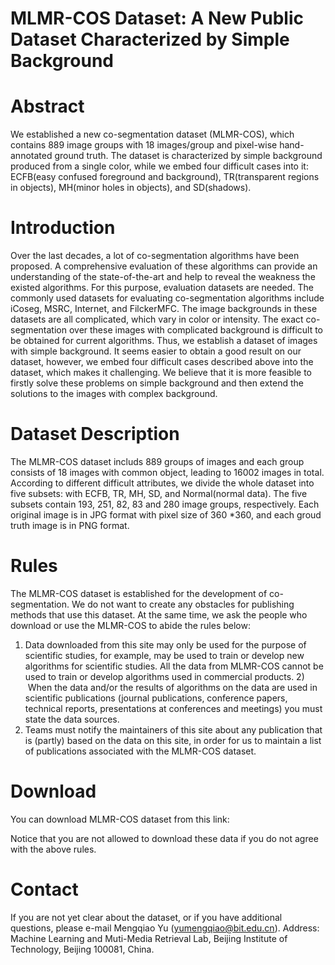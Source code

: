 # MLMR-COS Dataset: A New Public Dataset Characterized by Simple Background

# Abstract
We established a new co-segmentation dataset (MLMR-COS), which contains 889 image groups with 18 images/group and pixel-wise hand-annotated ground truth. The dataset is characterized by simple background produced from a single color, while we embed four difficult cases into it: ECFB(easy confused foreground and background), TR(transparent regions in objects), MH(minor holes in objects), and SD(shadows).

# Introduction
Over the last decades, a lot of co-segmentation algorithms have been proposed. A comprehensive evaluation of these algorithms can provide an understanding of the state-of-the-art and help to reveal the weakness the existed algorithms. For this purpose, evaluation datasets are needed. The commonly used datasets for evaluating co-segmentation algorithms include iCoseg, MSRC, Internet, and FilckerMFC. The image backgrounds in these datasets are all complicated, which vary in color or intensity. The exact co-segmentation over these images with complicated background is difficult to be obtained for current algorithms. Thus, we establish a dataset of images with simple background. It seems easier to obtain a good result on our dataset, however, we embed four difficult cases described above into the dataset, which makes it challenging. We believe that it is more feasible to firstly solve these problems on simple background and then extend the solutions to the images with complex background.

# Dataset Description
The MLMR-COS dataset includs 889 groups of images and each group consists of 18 images with common object, leading to 16002 images in total. According to different difficult attributes, we divide the whole dataset into five subsets: with ECFB, TR, MH, SD, and Normal(normal data). The five subsets contain 193, 251, 82, 83 and 280 image groups, respectively. Each original image is in JPG format with pixel size of 360 *360, and each groud truth image is in PNG format.

# Rules
The MLMR-COS dataset is established for the development of co-segmentation. We do not want to create any obstacles for publishing methods that use this dataset. At the same time, we ask the people who download or use the MLMR-COS to abide the rules below:
1) Data downloaded from this site may only be used for the purpose of scientific studies, for example, may be used to train or develop new algorithms for scientific studies. All the data from MLMR-COS cannot be used to train or develop algorithms used in commercial products.
2)    When the data and/or the results of algorithms on the data are used in scientific publications (journal publications, conference papers, technical reports, presentations at conferences and meetings) you must state the data sources.
3) Teams must notify the maintainers of this site about any publication that is (partly) based on the data on this site, in order for us to maintain a list of publications associated with the MLMR-COS dataset.

# Download
You can download MLMR-COS dataset from this link: 

Notice that you are not allowed to download these data if you do not agree with the above rules.

# Contact
If you are not yet clear about the dataset, or if you have additional questions, please e-mail Mengqiao Yu (yumengqiao@bit.edu.cn).
Address: Machine Learning and Muti-Media Retrieval Lab, Beijing Institute of Technology, Beijing 100081, China.
